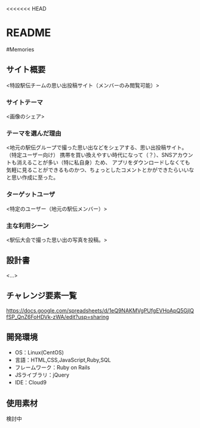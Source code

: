 <<<<<<< HEAD
# README

#Memories

## サイト概要
<特設駅伝チームの思い出投稿サイト（メンバーのみ閲覧可能）>

### サイトテーマ
<画像のシェア>

### テーマを選んだ理由
<地元の駅伝グループで撮った思い出などをシェアする、思い出投稿サイト。
（特定ユーザー向け）
携帯を買い換えやすい時代になって（？）、SNSアカウントも消えることが多い（特に私自身）ため、
アプリをダウンロードしなくても気軽に見ることができるものかつ、ちょっとしたコメントとかができたらいいなと思い作成に至った。
>
### ターゲットユーザ
<特定のユーザー（地元の駅伝メンバー）>

### 主な利用シーン
<駅伝大会で撮った思い出の写真を投稿。>

## 設計書
<...>

## チャレンジ要素一覧
<https://docs.google.com/spreadsheets/d/1eQ9NAKMVgPUfgEVHoApQ5GjlQfSP_QnZ6FoHDVk-zWA/edit?usp=sharing>

## 開発環境
- OS：Linux(CentOS)
- 言語：HTML,CSS,JavaScript,Ruby,SQL
- フレームワーク：Ruby on Rails
- JSライブラリ：jQuery
- IDE：Cloud9

## 使用素材
検討中
